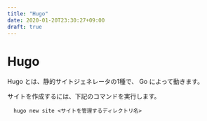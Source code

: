 ```yaml
---
title: "Hugo"
date: 2020-01-20T23:30:27+09:00
draft: true
---
```


# Hugo

Hugo とは、静的サイトジェネレータの1種で、 Go によって動きます。

サイトを作成するには、下記のコマンドを実行します。

``` shell
  hugo new site <サイトを管理するディレクトリ名>
```

